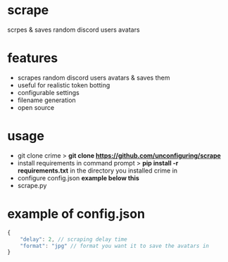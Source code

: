 # scrape
scrpes & saves random discord users avatars

# features
- scrapes random discord users avatars & saves them
- useful for realistic token botting
- configurable settings
- filename generation
- open source

# usage
- git clone crime > **git clone https://github.com/unconfiguring/scrape**
- install requirements in command prompt > **pip install -r requirements.txt** in the directory you installed crime in
- configure config.json **example below this**
- scrape.py

# example of config.json
```js
{
    "delay": 2, // scraping delay time
    "format": "jpg" // format you want it to save the avatars in
}
```
